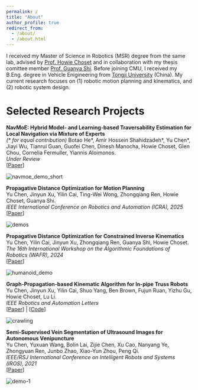 ```yaml
---
permalink: /
title: "About"
author_profile: true
redirect_from: 
  - /about/
  - /about.html
---
```


I received my Master of Science in Robotics (MSR) degree from the same lab, advised by [Prof. Howie Choset](https://www.cs.cmu.edu/~choset/) and in collaboration with my thesis comittee member [Prof. Guanya Shi](https://www.gshi.me/). Before joining CMU, I received my B.Eng. degree in Vehicle Enigineering from [Tongji University](https://www.tongji.edu.cn/) (China). My current research focuses on (1) robotic motion planning and kinematics, and (2) robotic system design.

Selected Research Projects
======

**NavMoE: Hybrid Model- and Learning-based Traversability Estimation for Local Navigation via Mixture of Experts**  
_(* for equal contribution)_
Botao He*, Amir Hossein Shahidzadeh*, Yu Chen*, Jiayi Wu, Tianrui Guan, Guofei Chen, Dinesh Manocha, Howie Choset, Glen Chou, Cornelia Fermuller, Yiannis Aloimonos.  
_Under Review_  
\[[Paper](https://drive.google.com/file/d/10rNEujDblF5BPPByyvwmkr1WBraHlolE/view?usp=sharing)\]

![navmoe_demo_short](https://github.com/user-attachments/assets/9ad79620-88a3-4184-9d29-0ef5fdcb9f6b)

**Propagative Distance Optimization for Motion Planning**  
Yu Chen, Jinyun Xu, Yilin Cai, Ting-Wei Wong, Zhongqiang Ren, Howie Choset, Guanya Shi.  
_IEEE International Conference on Robotics and Automation (ICRA), 2025_  
\[[Paper](https://drive.google.com/file/d/17KRTaoDTP2KOWd8UxQZlynEN1Uo3FjA7/view?usp=sharing)\]

![demos](https://github.com/user-attachments/assets/90412f4d-acb0-4fe4-85a1-4c957c3ce980)

**Propagative Distance Optimization for Constrained Inverse Kinematics**  
Yu Chen, Yilin Cai, Jinyun Xu, Zhongqiang Ren, Guanya Shi, Howie Choset.  
_The 16th International Workshop on the Algorithmic Foundations of Robotics (WAFR), 2024_  
\[[Paper](https://arxiv.org/abs/2406.11572)\]

![humanoid_demo](https://github.com/user-attachments/assets/79fe4b0e-a22c-4418-8e6c-90157e39144a)

**Graph-Propagation-based Kinematic Algorithm for In-pipe Truss Robots**  
Yu Chen, Jinyun Xu, Yilin Cai, Shuo Yang, Ben Brown, Fujun Ruan, Yizhu Gu, Howie Choset, Lu Li.  
_IEEE Robotics and Automation Letters_  
\[[Paper](https://ieeexplore.ieee.org/abstract/document/10494897)\] | \[[Code](https://github.com/Neuling-jpg/In-Pipe-Truss-Robot)\]

![crawling](https://github.com/user-attachments/assets/ba4dc368-7000-4306-8ea1-76d54030abb2)

**Semi-Supervised Vein Segmentation of Ultrasound Images for Autonomous Venipuncture**  
Yu Chen, Yuxuan Wang, Bolin Lai, Zijie Chen, Xu Cao, Nanyang Ye, Zhongyuan Ren, Junbo Zhao, Xiao-Yun Zhou, Peng Qi.  
_IEEE/RSJ International Conference on Intelligent Robots and Systems (IROS), 2021_  
\[[Paper](https://ieeexplore.ieee.org/abstract/document/9636149)\]

![demo-1](https://github.com/user-attachments/assets/78d58873-00c9-4195-a767-02d1fc396604)
